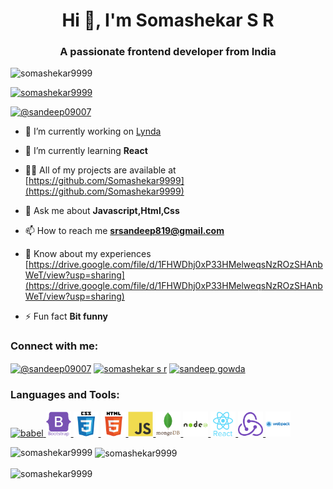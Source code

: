<h1 align="center">Hi 👋, I'm Somashekar S R</h1>
<h3 align="center">A passionate frontend developer from India</h3>

<p align="left"> <img src="https://komarev.com/ghpvc/?username=somashekar9999&label=Profile%20views&color=0e75b6&style=flat" alt="somashekar9999" /> </p>

<p align="left"> <a href="https://github.com/ryo-ma/github-profile-trophy"><img src="https://github-profile-trophy.vercel.app/?username=somashekar9999" alt="somashekar9999" /></a> </p>

<p align="left"> <a href="https://twitter.com/@sandeep09007" target="blank"><img src="https://img.shields.io/twitter/follow/@sandeep09007?logo=twitter&style=for-the-badge" alt="@sandeep09007" /></a> </p>

- 🔭 I’m currently working on [Lynda](https://github.com/murali0101/portfolio.git)

- 🌱 I’m currently learning **React**

- 👨‍💻 All of my projects are available at [https://github.com/Somashekar9999](https://github.com/Somashekar9999)

- 💬 Ask me about **Javascript,Html,Css**

- 📫 How to reach me **srsandeep819@gmail.com**

- 📄 Know about my experiences [https://drive.google.com/file/d/1FHWDhj0xP33HMelweqsNzROzSHAnbWeT/view?usp=sharing](https://drive.google.com/file/d/1FHWDhj0xP33HMelweqsNzROzSHAnbWeT/view?usp=sharing)

- ⚡ Fun fact **Bit funny**

<h3 align="left">Connect with me:</h3>
<p align="left">
<a href="https://twitter.com/@sandeep09007" target="blank"><img align="center" src="https://raw.githubusercontent.com/rahuldkjain/github-profile-readme-generator/master/src/images/icons/Social/twitter.svg" alt="@sandeep09007" height="30" width="40" /></a>
<a href="https://linkedin.com/in/somashekar s r" target="blank"><img align="center" src="https://raw.githubusercontent.com/rahuldkjain/github-profile-readme-generator/master/src/images/icons/Social/linked-in-alt.svg" alt="somashekar s r" height="30" width="40" /></a>
<a href="https://instagram.com/sandeep gowda" target="blank"><img align="center" src="https://raw.githubusercontent.com/rahuldkjain/github-profile-readme-generator/master/src/images/icons/Social/instagram.svg" alt="sandeep gowda" height="30" width="40" /></a>
</p>

<h3 align="left">Languages and Tools:</h3>
<p align="left"> <a href="https://babeljs.io/" target="_blank" rel="noreferrer"> <img src="https://www.vectorlogo.zone/logos/babeljs/babeljs-icon.svg" alt="babel" width="40" height="40"/> </a> <a href="https://getbootstrap.com" target="_blank" rel="noreferrer"> <img src="https://raw.githubusercontent.com/devicons/devicon/master/icons/bootstrap/bootstrap-plain-wordmark.svg" alt="bootstrap" width="40" height="40"/> </a> <a href="https://www.w3schools.com/css/" target="_blank" rel="noreferrer"> <img src="https://raw.githubusercontent.com/devicons/devicon/master/icons/css3/css3-original-wordmark.svg" alt="css3" width="40" height="40"/> </a> <a href="https://www.w3.org/html/" target="_blank" rel="noreferrer"> <img src="https://raw.githubusercontent.com/devicons/devicon/master/icons/html5/html5-original-wordmark.svg" alt="html5" width="40" height="40"/> </a> <a href="https://developer.mozilla.org/en-US/docs/Web/JavaScript" target="_blank" rel="noreferrer"> <img src="https://raw.githubusercontent.com/devicons/devicon/master/icons/javascript/javascript-original.svg" alt="javascript" width="40" height="40"/> </a> <a href="https://www.mongodb.com/" target="_blank" rel="noreferrer"> <img src="https://raw.githubusercontent.com/devicons/devicon/master/icons/mongodb/mongodb-original-wordmark.svg" alt="mongodb" width="40" height="40"/> </a> <a href="https://nodejs.org" target="_blank" rel="noreferrer"> <img src="https://raw.githubusercontent.com/devicons/devicon/master/icons/nodejs/nodejs-original-wordmark.svg" alt="nodejs" width="40" height="40"/> </a> <a href="https://reactjs.org/" target="_blank" rel="noreferrer"> <img src="https://raw.githubusercontent.com/devicons/devicon/master/icons/react/react-original-wordmark.svg" alt="react" width="40" height="40"/> </a> <a href="https://redux.js.org" target="_blank" rel="noreferrer"> <img src="https://raw.githubusercontent.com/devicons/devicon/master/icons/redux/redux-original.svg" alt="redux" width="40" height="40"/> </a> <a href="https://webpack.js.org" target="_blank" rel="noreferrer"> <img src="https://raw.githubusercontent.com/devicons/devicon/d00d0969292a6569d45b06d3f350f463a0107b0d/icons/webpack/webpack-original-wordmark.svg" alt="webpack" width="40" height="40"/> </a> </p>

<p><img align="left" src="https://github-readme-stats.vercel.app/api/top-langs?username=somashekar9999&show_icons=true&locale=en&layout=compact" alt="somashekar9999" /></p>

<p>&nbsp;<img align="center" src="https://github-readme-stats.vercel.app/api?username=somashekar9999&show_icons=true&locale=en" alt="somashekar9999" /></p>

<p><img align="center" src="https://github-readme-streak-stats.herokuapp.com/?user=somashekar9999&" alt="somashekar9999" /></p>

